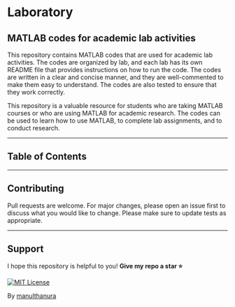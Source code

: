 # Laboratory

## MATLAB codes for academic lab activities

This repository contains MATLAB codes that are used for academic lab activities. The codes are organized by lab, and each lab has its own README file that provides instructions on how to run the code. The codes are written in a clear and concise manner, and they are well-commented to make them easy to understand. The codes are also tested to ensure that they work correctly.

This repository is a valuable resource for students who are taking MATLAB courses or who are using MATLAB for academic research. The codes can be used to learn how to use MATLAB, to complete lab assignments, and to conduct research.

----------
## Table of Contents


----------

## Contributing

Pull requests are welcome. For major changes, please open an issue first to discuss what you would like to change.
Please make sure to update tests as appropriate.

----------

## Support

I hope this repository is helpful to you! **Give my repo a star :star:**

[![MIT License](https://img.shields.io/badge/Donate-Buy%20Me%20A%20Coffee-orange.svg?style=flat-square&logo=buymeacoffee)](https://www.buymeacoffee.com/manulthanura)


By [manulthanura](https://github.com/manulthanura)